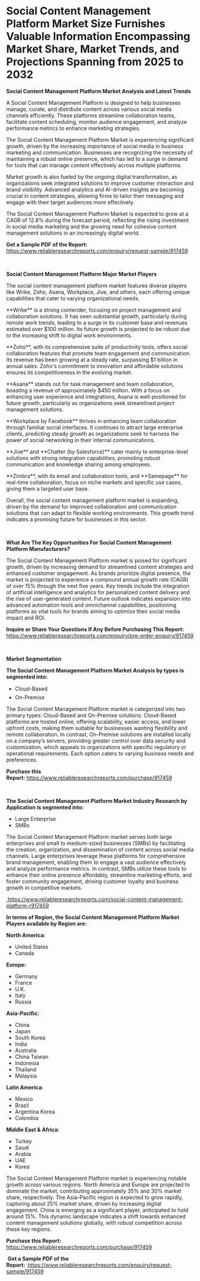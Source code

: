<p><h1>Social Content Management Platform Market Size Furnishes Valuable Information Encompassing Market Share, Market Trends, and Projections Spanning from 2025 to 2032</h1></p><p><strong>Social Content Management Platform Market Analysis and Latest Trends</strong></p>
<p><p>A Social Content Management Platform is designed to help businesses manage, curate, and distribute content across various social media channels efficiently. These platforms streamline collaboration teams, facilitate content scheduling, monitor audience engagement, and analyze performance metrics to enhance marketing strategies. </p><p>The Social Content Management Platform Market is experiencing significant growth, driven by the increasing importance of social media in business marketing and communication. Businesses are recognizing the necessity of maintaining a robust online presence, which has led to a surge in demand for tools that can manage content effectively across multiple platforms. </p><p>Market growth is also fueled by the ongoing digital transformation, as organizations seek integrated solutions to improve customer interaction and brand visibility. Advanced analytics and AI-driven insights are becoming crucial in content strategies, allowing firms to tailor their messaging and engage with their target audiences more effectively. </p><p>The Social Content Management Platform Market is expected to grow at a CAGR of 12.8% during the forecast period, reflecting the rising investment in social media marketing and the growing need for cohesive content management solutions in an increasingly digital world.</p></p>
<p><strong>Get a Sample PDF of the Report:&nbsp;</strong> <a href="https://www.reliableresearchreports.com/enquiry/request-sample/917459?utm_campaign=3500&utm_medium=2&utm_source=Github&utm_content=ia&utm_term=18042025&utm_id=social-content-management-platform">https://www.reliableresearchreports.com/enquiry/request-sample/917459</a></p>
<p>&nbsp;</p>
<p><strong>Social Content Management Platform Major Market Players</strong></p>
<p><p>The social content management platform market features diverse players like Wrike, Zoho, Asana, Workplace, Jive, and others, each offering unique capabilities that cater to varying organizational needs.</p><p>**Wrike** is a strong contender, focusing on project management and collaboration solutions. It has seen substantial growth, particularly during remote work trends, leading to a surge in its customer base and revenues estimated over $100 million. Its future growth is projected to be robust due to the increasing shift to digital work environments.</p><p>**Zoho**, with its comprehensive suite of productivity tools, offers social collaboration features that promote team engagement and communication. Its revenue has been growing at a steady rate, surpassing $1 billion in annual sales. Zoho's commitment to innovation and affordable solutions ensures its competitiveness in the evolving market.</p><p>**Asana** stands out for task management and team collaboration, boasting a revenue of approximately $450 million. With a focus on enhancing user experience and integrations, Asana is well-positioned for future growth, particularly as organizations seek streamlined project management solutions.</p><p>**Workplace by Facebook** thrives in enhancing team collaboration through familiar social interfaces. It continues to attract large enterprise clients, predicting steady growth as organizations seek to harness the power of social networking in their internal communications.</p><p>**Jive** and **Chatter (by Salesforce)** cater mainly to enterprise-level solutions with strong integration capabilities, promoting robust communication and knowledge sharing among employees.</p><p>**Zimbra**, with its email and collaboration tools, and **Samepage** for real-time collaboration, focus on niche markets and specific use cases, giving them a targeted user base.</p><p>Overall, the social content management platform market is expanding, driven by the demand for improved collaboration and communication solutions that can adapt to flexible working environments. This growth trend indicates a promising future for businesses in this sector.</p></p>
<p>&nbsp;</p>
<p><strong>What Are The Key Opportunities For Social Content Management Platform Manufacturers?</strong></p>
<p><p>The Social Content Management Platform market is poised for significant growth, driven by increasing demand for streamlined content strategies and enhanced customer engagement. As brands prioritize digital presence, the market is projected to experience a compound annual growth rate (CAGR) of over 15% through the next five years. Key trends include the integration of artificial intelligence and analytics for personalized content delivery and the rise of user-generated content. Future outlook indicates expansion into advanced automation tools and omnichannel capabilities, positioning platforms as vital tools for brands aiming to optimize their social media impact and ROI.</p></p>
<p><strong>Inquire or Share Your Questions If Any Before Purchasing This Report:</strong> <a href="https://www.reliableresearchreports.com/enquiry/pre-order-enquiry/917459?utm_campaign=3500&utm_medium=2&utm_source=Github&utm_content=ia&utm_term=18042025&utm_id=social-content-management-platform">https://www.reliableresearchreports.com/enquiry/pre-order-enquiry/917459</a></p>
<p>&nbsp;</p>
<p><strong>Market Segmentation</strong></p>
<p><strong>The Social Content Management Platform Market Analysis by types is segmented into:</strong></p>
<p><ul><li>Cloud-Based</li><li>On-Premise</li></ul></p>
<p><p>The Social Content Management Platform market is categorized into two primary types: Cloud-Based and On-Premise solutions. Cloud-Based platforms are hosted online, offering scalability, easier access, and lower upfront costs, making them suitable for businesses wanting flexibility and remote collaboration. In contrast, On-Premise solutions are installed locally on a company’s servers, providing greater control over data security and customization, which appeals to organizations with specific regulatory or operational requirements. Each option caters to varying business needs and preferences.</p></p>
<p><strong>Purchase this Report:&nbsp;</strong><a href="https://www.reliableresearchreports.com/purchase/917459?utm_campaign=3500&utm_medium=2&utm_source=Github&utm_content=ia&utm_term=18042025&utm_id=social-content-management-platform">https://www.reliableresearchreports.com/purchase/917459</a></p>
<p>&nbsp;</p>
<p><strong>The Social Content Management Platform Market Industry Research by Application is segmented into:</strong></p>
<p><ul><li>Large Enterprise</li><li>SMBs</li></ul></p>
<p><p>The Social Content Management Platform market serves both large enterprises and small to medium-sized businesses (SMBs) by facilitating the creation, organization, and dissemination of content across social media channels. Large enterprises leverage these platforms for comprehensive brand management, enabling them to engage a vast audience effectively and analyze performance metrics. In contrast, SMBs utilize these tools to enhance their online presence affordably, streamline marketing efforts, and foster community engagement, driving customer loyalty and business growth in competitive markets.</p></p>
<p><a href="https://www.reliableresearchreports.com/social-content-management-platform-r917459?utm_campaign=3500&utm_medium=2&utm_source=Github&utm_content=ia&utm_term=18042025&utm_id=social-content-management-platform">&nbsp;https://www.reliableresearchreports.com/social-content-management-platform-r917459</a></p>
<p><strong>In terms of Region, the Social Content Management Platform Market Players available by Region are:</strong></p>
<p>
    <p> <strong> North America: </strong>
        <ul>
            <li>United States</li>
            <li>Canada</li>
        </ul>
        </p> 
    <p> <strong> Europe: </strong>
        <ul>
            <li>Germany</li>
            <li>France</li>
            <li>U.K.</li>
            <li>Italy</li>
            <li>Russia</li>
        </ul>
        </p> 
    <p> <strong> Asia-Pacific: </strong>
        <ul>
            <li>China</li>
            <li>Japan</li>
            <li>South Korea</li>
            <li>India</li>
            <li>Australia</li>
            <li>China Taiwan</li>
            <li>Indonesia</li>
            <li>Thailand</li>
            <li>Malaysia</li>
        </ul>
        </p> 
    <p> <strong> Latin America: </strong>
        <ul>
            <li>Mexico</li>
            <li>Brazil</li>
            <li>Argentina Korea</li>
            <li>Colombia</li>
        </ul>
        </p> 
    <p> <strong> Middle East & Africa: </strong>
        <ul>
            <li>Turkey</li>
            <li>Saudi</li>
            <li>Arabia</li>
            <li>UAE</li>
            <li>Korea</li>
        </ul>
    </p>
    </p>
<p><p>The Social Content Management Platform market is experiencing notable growth across various regions. North America and Europe are projected to dominate the market, contributing approximately 35% and 30% market share, respectively. The Asia-Pacific region is expected to grow rapidly, capturing about 25% market share, driven by increasing digital engagement. China is emerging as a significant player, anticipated to hold around 15%. This dynamic landscape indicates a shift towards enhanced content management solutions globally, with robust competition across these key regions.</p></p>
<p><strong>Purchase this Report: </strong><a href="https://www.reliableresearchreports.com/purchase/917459?utm_campaign=3500&utm_medium=2&utm_source=Github&utm_content=ia&utm_term=18042025&utm_id=social-content-management-platform">https://www.reliableresearchreports.com/purchase/917459</a></p>
<p>&nbsp;<strong>Get a Sample PDF of the Report:&nbsp;&nbsp;</strong><a href="https://www.reliableresearchreports.com/enquiry/request-sample/917459?utm_campaign=3500&utm_medium=2&utm_source=Github&utm_content=ia&utm_term=18042025&utm_id=social-content-management-platform">https://www.reliableresearchreports.com/enquiry/request-sample/917459</a></p>
<p><strong></strong></p>
<p><p></p><p></p><p></p></p>